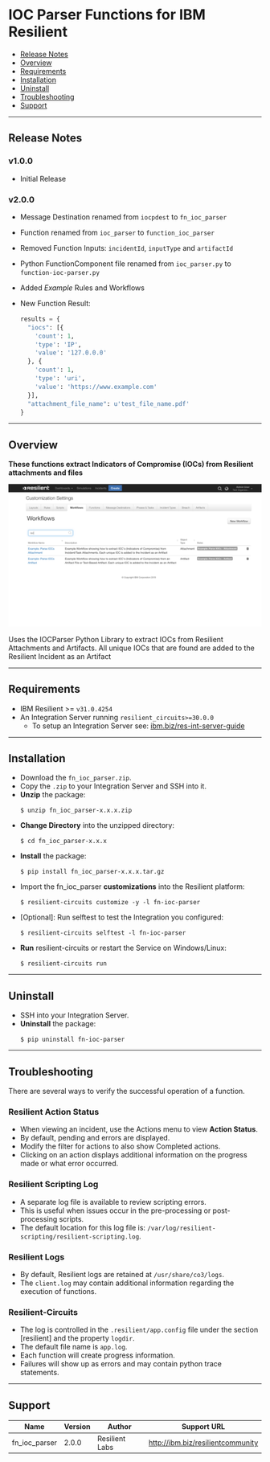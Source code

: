 <!--
  This Install README.md is generated by running:
  "resilient-circuits docgen -p fn_ioc_parser --only-install-guide"

  It is best edited using a Text Editor with a Markdown Previewer. VS Code
  is a good example. Checkout https://guides.github.com/features/mastering-markdown/
  for tips on writing with Markdown

  If you make manual edits and run docgen again, a .bak file will be created

  Store any screenshots in the "doc/screenshots" directory and reference them like:
  ![screenshot: screenshot_1](./doc/screenshots/screenshot_1.png)
-->

# IOC Parser Functions for IBM Resilient

- [Release Notes](#release-notes)
- [Overview](#overview)
- [Requirements](#requirements)
- [Installation](#installation)
- [Uninstall](#uninstall)
- [Troubleshooting](#troubleshooting)
- [Support](#support)

---

## Release Notes
<!--
  Specify all changes in this release. Do not remove the release 
  notes of a previous release
-->
### v1.0.0
* Initial Release

### v2.0.0
* Message Destination renamed from `iocpdest` to `fn_ioc_parser`
* Function renamed from `ioc_parser` to `function_ioc_parser`
* Removed Function Inputs: `incidentId`, `inputType` and `artifactId`
* Python FunctionComponent file renamed from `ioc_parser.py` to `function-ioc-parser.py`
* Added *Example* Rules and Workflows
* New Function Result:

  ```python
  results = {
    "iocs": [{
      'count': 1,
      'type': 'IP',
      'value': '127.0.0.0'
    }, {
      'count': 1,
      'type': 'uri',
      'value': 'https://www.example.com'
    }],
    "attachment_file_name": u'test_file_name.pdf'
  }
  ```

---

## Overview
<!--
  Provide a high-level description of the function itself and its remote software or application.
  The text below is parsed from the "description" and "long_description" attributes in the setup.py file
-->
**These functions extract Indicators of Compromise (IOCs) from Resilient attachments and files**

 ![screenshot: main](./doc/screenshots/main.png)

Uses the IOCParser Python Library to extract IOCs from Resilient Attachments and Artifacts. All unique IOCs that are found are added to the Resilient Incident as an Artifact

---

## Requirements
<!--
  List any Requirements 
-->
* IBM Resilient >= `v31.0.4254`
* An Integration Server running `resilient_circuits>=30.0.0`
  * To setup an Integration Server see: [ibm.biz/res-int-server-guide](https://ibm.biz/res-int-server-guide)

---

## Installation
* Download the `fn_ioc_parser.zip`.
* Copy the `.zip` to your Integration Server and SSH into it.
* **Unzip** the package:
  ```
  $ unzip fn_ioc_parser-x.x.x.zip
  ```
* **Change Directory** into the unzipped directory:
  ```
  $ cd fn_ioc_parser-x.x.x
  ```
* **Install** the package:
  ```
  $ pip install fn_ioc_parser-x.x.x.tar.gz
  ```
* Import the fn_ioc_parser **customizations** into the Resilient platform:
  ```
  $ resilient-circuits customize -y -l fn-ioc-parser
  ```
* [Optional]: Run selftest to test the Integration you configured:
  ```
  $ resilient-circuits selftest -l fn-ioc-parser
  ```
* **Run** resilient-circuits or restart the Service on Windows/Linux:
  ```
  $ resilient-circuits run
  ```


---

## Uninstall
* SSH into your Integration Server.
* **Uninstall** the package:
  ```
  $ pip uninstall fn-ioc-parser
  ```

---

## Troubleshooting
There are several ways to verify the successful operation of a function.

### Resilient Action Status
* When viewing an incident, use the Actions menu to view **Action Status**.
* By default, pending and errors are displayed.
* Modify the filter for actions to also show Completed actions.
* Clicking on an action displays additional information on the progress made or what error occurred.

### Resilient Scripting Log
* A separate log file is available to review scripting errors.
* This is useful when issues occur in the pre-processing or post-processing scripts.
* The default location for this log file is: `/var/log/resilient-scripting/resilient-scripting.log`.

### Resilient Logs
* By default, Resilient logs are retained at `/usr/share/co3/logs`.
* The `client.log` may contain additional information regarding the execution of functions.

### Resilient-Circuits
* The log is controlled in the `.resilient/app.config` file under the section [resilient] and the property `logdir`.
* The default file name is `app.log`.
* Each function will create progress information.
* Failures will show up as errors and may contain python trace statements.

---

<!--
  If necessary, use this section to describe how to configure your security application to work with the integration.
  Delete this section if the user does not need to perform any configuration procedures on your product.

## Configure <Product_Name>

* Step One
* Step Two
* Step Three

---
-->

## Support
| Name | Version | Author | Support URL |
| ---- | ------- | ------ | ----------- |
| fn_ioc_parser | 2.0.0 | Resilient Labs | http://ibm.biz/resilientcommunity |